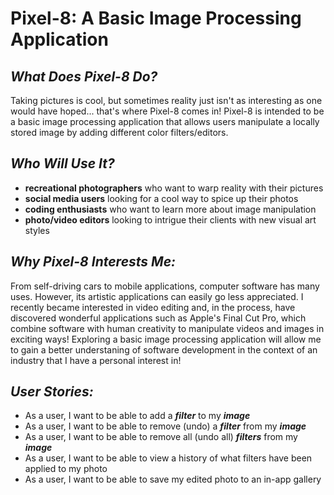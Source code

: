 # Pixel-8: A Basic Image Processing Application

## *What Does Pixel-8 Do?*

Taking pictures is cool, but sometimes reality 
just isn't as interesting as one would have hoped... 
that's where Pixel-8 comes in! Pixel-8 is intended to 
be a basic image processing application that allows 
users manipulate a locally stored image by adding different
color filters/editors.  

## *Who Will Use It?*
- **recreational photographers** who want to warp reality with 
their pictures
- **social media users** looking for a cool way to 
spice up their photos
- **coding enthusiasts** who want to learn more about 
image manipulation
- **photo/video editors** looking to intrigue their 
clients with new visual art styles

## *Why Pixel-8 Interests Me:*
From self-driving cars to mobile applications,
computer software has many uses. However,
its artistic applications can easily go less appreciated. 
I recently became interested in video editing 
and, in the process, have discovered wonderful applications
such as Apple's Final Cut Pro, which combine software with
human creativity to manipulate videos and images 
in exciting ways! Exploring a basic image processing 
application will allow me to gain a better understaning of 
software development in the context of an industry that I have
a personal interest in! 

## *User Stories:*
- As a user, I want to be able to add a ***filter*** to my ***image***
- As a user, I want to be able to remove (undo) a ***filter*** from my ***image***
- As a user, I want to be able to remove all (undo all) ***filters*** from my ***image***
- As a user, I want to be able to view a history of what filters have been applied to my photo
- As a user, I want to be able to save my edited photo to an in-app gallery
